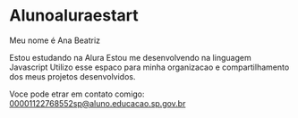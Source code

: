 # Alunoaluraestart
Meu nome é Ana Beatriz

Estou estudando na Alura
Estou me desenvolvendo na linguagem Javascript
Utilizo esse espaco para minha organizacao e compartilhamento dos meus projetos desenvolvidos.

Voce pode etrar em contato comigo:
00001122768552sp@aluno.educacao.sp.gov.br

